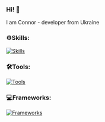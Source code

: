 ### Hi! 👋
I am Connor - developer from Ukraine

### ⚙️Skills:

[![Skills](https://skillicons.dev/icons?i=js,cpp,cs,python)](https://coneriys.one)

### 🛠️Tools:

[![Tools](https://skillicons.dev/icons?i=nginx,docker,blender,linux,git)](https://coneriys.one)

### 💻Frameworks:

[![Frameworks](https://skillicons.dev/icons?i=react,nextjs,astro)](https://coneriys.one)
